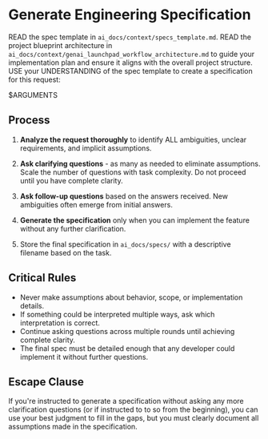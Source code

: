 # Generate Engineering Specification

READ the spec template in `ai_docs/context/specs_template.md`.
READ the project blueprint architecture in `ai_docs/context/genai_launchpad_workflow_architecture.md` to guide your implementation plan and ensure it aligns with the overall project structure.
USE your UNDERSTANDING of the spec template to create a specification for this request:

$ARGUMENTS

## Process

1. **Analyze the request thoroughly** to identify ALL ambiguities, unclear requirements, and implicit assumptions.

2. **Ask clarifying questions** - as many as needed to eliminate assumptions. Scale the number of questions with task complexity. Do not proceed until you have complete clarity.

3. **Ask follow-up questions** based on the answers received. New ambiguities often emerge from initial answers.

4. **Generate the specification** only when you can implement the feature without any further clarification.

5. Store the final specification in `ai_docs/specs/` with a descriptive filename based on the task.

## Critical Rules

- Never make assumptions about behavior, scope, or implementation details.
- If something could be interpreted multiple ways, ask which interpretation is correct.
- Continue asking questions across multiple rounds until achieving complete clarity.
- The final spec must be detailed enough that any developer could implement it without further questions.

## Escape Clause

If you're instructed to generate a specification without asking any more clarification questions (or if instructed to to so from the beginning), you can use your best judgment to fill in the gaps, but you must clearly document all assumptions made in the specification.
